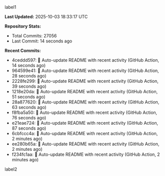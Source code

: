 
label1 
<!-- ACTIVITY_START -->
**Last Updated:** 2025-10-03 18:33:17 UTC

**Repository Stats:**
- Total Commits: 27056
- Last Commit: 14 seconds ago

**Recent Commits:**
- 4ceddd597: 🤖 Auto-update README with recent activity (GitHub Action, 14 seconds ago)
- 964599e41: 🤖 Auto-update README with recent activity (GitHub Action, 28 seconds ago)
- 2228fe299: 🤖 Auto-update README with recent activity (GitHub Action, 39 seconds ago)
- 1218e20da: 🤖 Auto-update README with recent activity (GitHub Action, 51 seconds ago)
- 28a877620: 🤖 Auto-update README with recent activity (GitHub Action, 63 seconds ago)
- f8fba5a50: 🤖 Auto-update README with recent activity (GitHub Action, 76 seconds ago)
- e21eae724: 🤖 Auto-update README with recent activity (GitHub Action, 87 seconds ago)
- 6cbfccc4a: 🤖 Auto-update README with recent activity (GitHub Action, 2 minutes ago)
- ee280b65a: 🤖 Auto-update README with recent activity (GitHub Action, 2 minutes ago)
- f234fc1aa: 🤖 Auto-update README with recent activity (GitHub Action, 2 minutes ago)
<!-- ACTIVITY_END -->

label2
